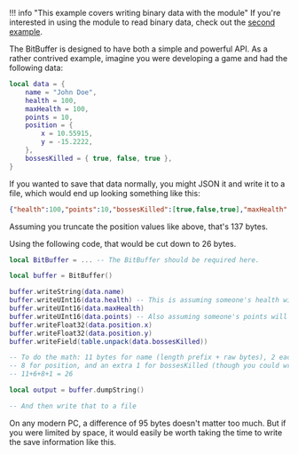 !!! info "This example covers writing binary data with the module"
    If you're interested in using the module to read binary data, check out the [second example](reading.md).

The BitBuffer is designed to have both a simple and powerful API. As a rather contrived example, imagine you were developing a game and had the following data:

```lua
local data = {
    name = "John Doe",
    health = 100,
    maxHealth = 100,
    points = 10,
    position = {
        x = 10.55915,
        y = -15.2222,
    },
    bossesKilled = { true, false, true },
}
```

If you wanted to save that data normally, you might JSON it and write it to a file, which would end up looking something like this:
```json
{"health":100,"points":10,"bossesKilled":[true,false,true],"maxHealth":100,"position":{"x":10.5591500,"y":-15.2222000},"name":"John Doe"}
```

Assuming you truncate the position values like above, that's 137 bytes.

Using the following code, that would be cut down to 26 bytes.

```lua
local BitBuffer = ... -- The BitBuffer should be required here.

local buffer = BitBuffer()

buffer.writeString(data.name)
buffer.writeUInt16(data.health) -- This is assuming someone's health will get above 255 but stay below 32,767
buffer.writeUInt16(data.maxHealth)
buffer.writeUInt16(data.points) -- Also assuming someone's points will stay rather low
buffer.writeFloat32(data.position.x)
buffer.writeFloat32(data.position.y)
buffer.writeField(table.unpack(data.bossesKilled))

-- To do the math: 11 bytes for name (length prefix + raw bytes), 2 each for health, maxHealth, and points, 
-- 8 for position, and an extra 1 for bossesKilled (though you could write 5 more bools without loosing any space!). 
-- 11+6+8+1 = 26

local output = buffer.dumpString()

-- And then write that to a file
```

On any modern PC, a difference of 95 bytes doesn't matter too much. But if you were limited by space, it would easily be worth taking the time to write the save information like this.